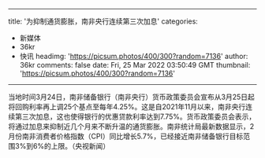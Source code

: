 
---
title: '为抑制通货膨胀，南非央行连续第三次加息'
categories: 
 - 新媒体
 - 36kr
 - 快讯
headimg: 'https://picsum.photos/400/300?random=7136'
author: 36kr
comments: false
date: Fri, 25 Mar 2022 03:50:49 GMT
thumbnail: 'https://picsum.photos/400/300?random=7136'
---

<div>   
当地时间3月24日，南非储备银行（南非央行）货币政策委员会宣布从3月25日起将回购利率再上调25个基点至每年4.25%。这是自2021年11月以来，南非央行连续第三次加息，这也使得银行的优惠贷款利率达到7.75%。货币政策委员会表示，将通过加息来抑制近几个月来不断升温的通货膨胀。南非统计局最新数据显示，2月份南非消费者价格指数（CPI）同比增长5.7%，已经接近南非储备银行目标范围3%到6%的上限。（央视新闻）  
</div>
            